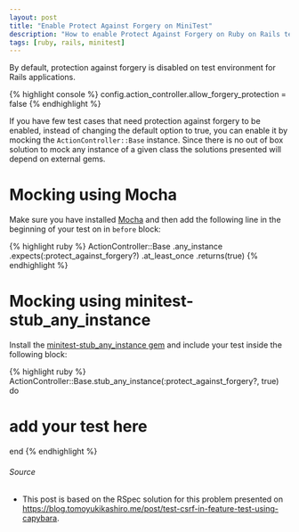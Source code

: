 ```yaml
---
layout: post
title: "Enable Protect Against Forgery on MiniTest"
description: "How to enable Protect Against Forgery on Ruby on Rails tests using MiniTest"
tags: [ruby, rails, minitest]
---
```



By default, protection against forgery is disabled on test environment for Rails applications.

{% highlight console %}
config.action_controller.allow_forgery_protection = false
{% endhighlight  %}

If you have few test cases that need protection against forgery to be enabled, instead of changing the default option to true, you can enable it by mocking the `ActionController::Base` instance.
Since there is no out of box solution to mock any instance of a given class the solutions presented will depend on external gems.


# Mocking using Mocha

Make sure you have installed [Mocha](https://github.com/freerange/mocha) and then add the following line in the beginning of your test on in `before` block:


{% highlight ruby %}
ActionController::Base
  .any_instance
  .expects(:protect_against_forgery?)
  .at_least_once
  .returns(true)
{% endhighlight  %}

# Mocking using minitest-stub_any_instance


Install the [minitest-stub_any_instance gem](https://github.com/codeodor/minitest-stub_any_instance) and include your test inside the following block:


{% highlight ruby %}
ActionController::Base.stub_any_instance(:protect_against_forgery?, true) do
  # add your test here
end
{% endhighlight  %}

###### Source
 - This post is based on the RSpec solution for this problem presented on <https://blog.tomoyukikashiro.me/post/test-csrf-in-feature-test-using-capybara>.

